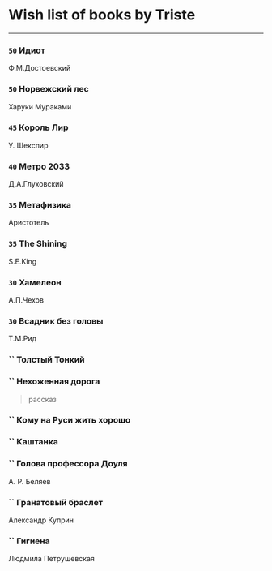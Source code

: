 # Wish list of books by Triste
---

### `50` Идиот
Ф.М.Достоевский

### `50` Норвежский лес
Харуки Мураками

### `45` Король Лир
У. Шекспир

### `40` Метро 2033
Д.А.Глуховский

### `35` Метафизика
Аристотель

### `35` The Shining
S.E.King

### `30` Хамелеон
А.П.Чехов

### `30` Всадник без головы
Т.М.Рид

### `` Толстый Тонкий

### `` Нехоженная дорога
> рассказ

### `` Кому на Руси жить хорошо

### `` Каштанка

### `` Голова профессора Доуля
А. Р. Беляев

### `` Гранатовый браслет
Александр Куприн

### `` Гигиена
Людмила Петрушевская

